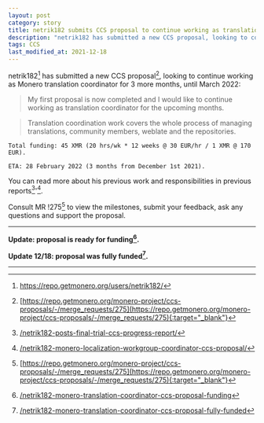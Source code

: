 ```yaml
---
layout: post
category: story
title: netrik182 submits CCS proposal to continue working as translation coordinator for 3 months
description: "netrik182 has submitted a new CCS proposal, looking to continue working as Monero translation coordinator for 3 more months, until March 2022."
tags: CCS
last_modified_at: 2021-12-18
---
```


netrik182[^1] has submitted a new CCS proposal[^2], looking to continue working as Monero translation coordinator for 3 more months, until March 2022:

> My first proposal is now completed and I would like to continue working as translation coordinator for the upcoming months.

> Translation coordination work covers the whole process of managing translations, community members, weblate and the repositories.


```
Total funding: 45 XMR (20 hrs/wk * 12 weeks @ 30 EUR/hr / 1 XMR @ 170 EUR).

ETA: 28 February 2022 (3 months from December 1st 2021).
```

You can read more about his previous work and responsibilities in previous reports[^3]'[^4].

Consult MR !275[^2] to view the milestones, submit your feedback, ask any questions and support the proposal.

---

**Update: proposal is ready for funding[^5].**

**Update 12/18: proposal was fully funded[^6].**

---

[^1]: https://repo.getmonero.org/users/netrik182/
[^2]: [https://repo.getmonero.org/monero-project/ccs-proposals/-/merge_requests/275](https://repo.getmonero.org/monero-project/ccs-proposals/-/merge_requests/275){:target="_blank"}
[^3]: [/netrik182-posts-final-trial-ccs-progress-report/](/netrik182-posts-final-trial-ccs-progress-report/)
[^4]: [/netrik182-monero-localization-workgroup-coordinator-ccs-proposal/](/netrik182-monero-localization-workgroup-coordinator-ccs-proposal/)
[^5]: [/netrik182-monero-translation-coordinator-ccs-proposal-funding](/netrik182-monero-translation-coordinator-ccs-proposal-funding)
[^6]: [/netrik182-monero-translation-coordinator-ccs-proposal-fully-funded](/netrik182-monero-translation-coordinator-ccs-proposal-fully-funded)
